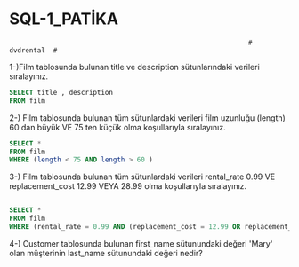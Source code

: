 # SQL-1_PATİKA

                                                                # dvdrental  #


1-)Film tablosunda bulunan title ve description sütunlarındaki verileri sıralayınız.



```SQL
SELECT title , description
FROM film
```
2-) Film tablosunda bulunan tüm sütunlardaki verileri film uzunluğu (length) 60 dan büyük VE 75 ten küçük olma koşullarıyla sıralayınız.


```SQL
SELECT *
FROM film
WHERE (length < 75 AND length > 60 )
```

3-) Film tablosunda bulunan tüm sütunlardaki verileri rental_rate 0.99 VE replacement_cost 12.99 VEYA 28.99 olma koşullarıyla sıralayınız.

```SQL

SELECT *
FROM film
WHERE (rental_rate = 0.99 AND (replacement_cost = 12.99 OR replacement_cost = 28.99) )

```
4-) Customer tablosunda bulunan first_name sütunundaki değeri 'Mary' olan müşterinin last_name sütunundaki değeri nedir?











